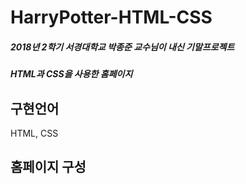 # HarryPotter-HTML-CSS

##### 2018년 2학기 서경대학교 박종준 교수님이 내신 기말프로젝트
##### HTML과 CSS을 사용한 홈페이지

## 구현언어
HTML, CSS

## 홈페이지 구성
